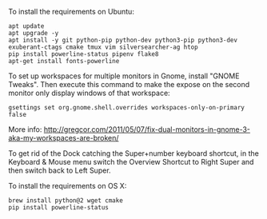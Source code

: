 To install the requirements on Ubuntu:

    apt update
    apt upgrade -y
    apt install -y git python-pip python-dev python3-pip python3-dev exuberant-ctags cmake tmux vim silversearcher-ag htop
    pip install powerline-status pipenv flake8
    apt-get install fonts-powerline

To set up workspaces for multiple monitors in Gnome, install "GNOME Tweaks". Then execute this command to make the expose on the second monitor only display windows of that workspace:

    gsettings set org.gnome.shell.overrides workspaces-only-on-primary false

More info: http://gregcor.com/2011/05/07/fix-dual-monitors-in-gnome-3-aka-my-workspaces-are-broken/

To get rid of the Dock catching the Super+number keyboard shortcut, in the Keyboard & Mouse menu switch the Overview Shortcut to Right Super and then switch back to Left Super.

To install the requirements on OS X:

    brew install python@2 wget cmake
    pip install powerline-status
